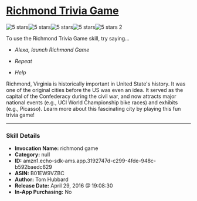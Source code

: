 # [Richmond Trivia Game](http://alexa.amazon.com/#skills/amzn1.echo-sdk-ams.app.3192747d-c299-4fde-948c-b592baedc629)
![5 stars](../../images/ic_star_black_18dp_1x.png)![5 stars](../../images/ic_star_black_18dp_1x.png)![5 stars](../../images/ic_star_black_18dp_1x.png)![5 stars](../../images/ic_star_black_18dp_1x.png)![5 stars](../../images/ic_star_black_18dp_1x.png) 2

To use the Richmond Trivia Game skill, try saying...

* *Alexa, launch Richmond Game*

* *Repeat*

* *Help*

Richmond, Virginia is historically important in United State's history.  It was one of the original cities before the US was even an idea.  It served as the capital of the Confederacy during the civil war, and now attracts major national events (e.g., UCI World Championship bike races) and exhibits (e.g., Picasso).  Learn more about this fascinating city by playing this fun trivia game!

***

### Skill Details

* **Invocation Name:** richmond game
* **Category:** null
* **ID:** amzn1.echo-sdk-ams.app.3192747d-c299-4fde-948c-b592baedc629
* **ASIN:** B01EW9VZBC
* **Author:** Tom Hubbard
* **Release Date:** April 29, 2016 @ 19:08:30
* **In-App Purchasing:** No
